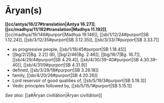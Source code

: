 # Āryan(s)

**[[cc/antya/16/27#translation|Antya 16.27]]**, **[[cc/madhya/11/192#translation|Madhya 11.192]]**, [[cc/madhya/19/146#purport|Madhya 19.146]], [[sb/1/12/24#purport|SB 1.12.24]], [[sb/3/12/35#purport|SB 3.12.35]], [[sb/3/33/7#purport|SB 3.33.7]]

* as progressive people, [[sb/1/18/45#purport|SB 1.18.45]]
*  [[bg/2/2|Bg. 2.2]] (6), [[bg/2/46|Bg. 2.46]], [[bg/16/7|Bg. 16.7]], [[sb/4/29/4#purport|SB 4.29.4]], [[sb/4/30/39-40#purport|SB 4.30.39-40]], [[sb/4/31/9#purport|SB 4.31.9]]
* defined, [[sb/3/29/18#purport|SB 3.29.18]]
* family, [[sb/4/20/26#purport|SB 4.20.26]]
* Lord reservoir of good qualities of, [[sb/5/19/3#purport|SB 5.19.3]]
* Vedic principles followed by, [[sb/5/15/1#purport|SB 5.15.1]]

*See also:* [[a#Āryan civiliātion|Āryan civiliātion]]
